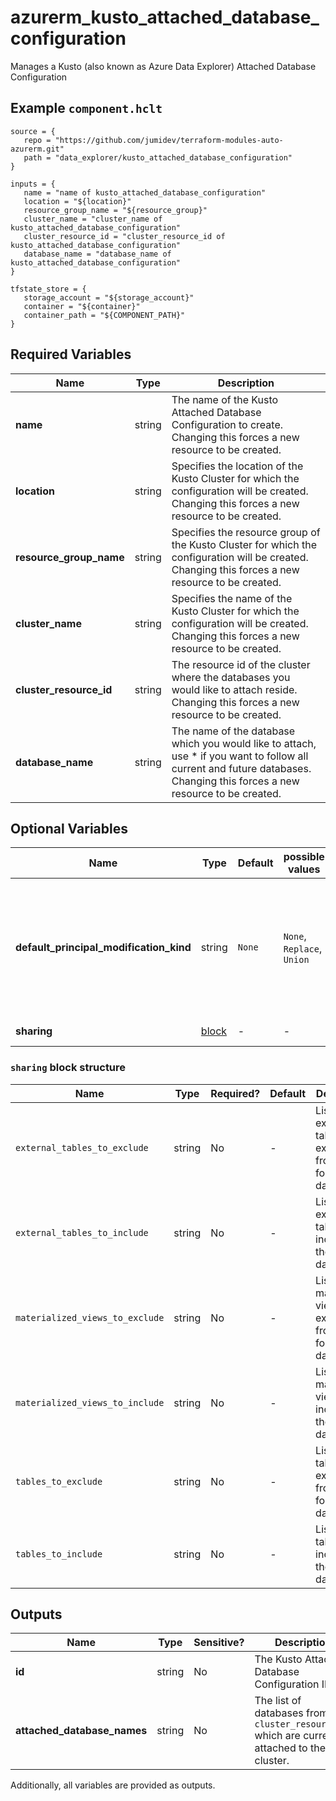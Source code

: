# azurerm_kusto_attached_database_configuration

Manages a Kusto (also known as Azure Data Explorer) Attached Database Configuration

## Example `component.hclt`

```hcl
source = {
   repo = "https://github.com/jumidev/terraform-modules-auto-azurerm.git" 
   path = "data_explorer/kusto_attached_database_configuration" 
}

inputs = {
   name = "name of kusto_attached_database_configuration" 
   location = "${location}" 
   resource_group_name = "${resource_group}" 
   cluster_name = "cluster_name of kusto_attached_database_configuration" 
   cluster_resource_id = "cluster_resource_id of kusto_attached_database_configuration" 
   database_name = "database_name of kusto_attached_database_configuration" 
}

tfstate_store = {
   storage_account = "${storage_account}" 
   container = "${container}" 
   container_path = "${COMPONENT_PATH}" 
}

```

## Required Variables

| Name | Type |  Description |
| ---- | --------- |  ----------- |
| **name** | string |  The name of the Kusto Attached Database Configuration to create. Changing this forces a new resource to be created. | 
| **location** | string |  Specifies the location of the Kusto Cluster for which the configuration will be created. Changing this forces a new resource to be created. | 
| **resource_group_name** | string |  Specifies the resource group of the Kusto Cluster for which the configuration will be created. Changing this forces a new resource to be created. | 
| **cluster_name** | string |  Specifies the name of the Kusto Cluster for which the configuration will be created. Changing this forces a new resource to be created. | 
| **cluster_resource_id** | string |  The resource id of the cluster where the databases you would like to attach reside. Changing this forces a new resource to be created. | 
| **database_name** | string |  The name of the database which you would like to attach, use * if you want to follow all current and future databases. Changing this forces a new resource to be created. | 

## Optional Variables

| Name | Type |  Default  |  possible values |  Description |
| ---- | --------- |  ----------- | ----------- | ----------- |
| **default_principal_modification_kind** | string |  `None`  |  `None`, `Replace`, `Union`  |  The default principals modification kind. Valid values are: `None` (default), `Replace` and `Union`. Defaults to `None`. | 
| **sharing** | [block](#sharing-block-structure) |  -  |  -  |  A `sharing` block. | 

### `sharing` block structure

| Name | Type | Required? | Default | Description |
| ---- | ---- | --------- | ------- | ----------- |
| `external_tables_to_exclude` | string | No | - | List of external tables exclude from the follower database. |
| `external_tables_to_include` | string | No | - | List of external tables to include in the follower database. |
| `materialized_views_to_exclude` | string | No | - | List of materialized views exclude from the follower database. |
| `materialized_views_to_include` | string | No | - | List of materialized views to include in the follower database. |
| `tables_to_exclude` | string | No | - | List of tables to exclude from the follower database. |
| `tables_to_include` | string | No | - | List of tables to include in the follower database. |



## Outputs

| Name | Type | Sensitive? | Description |
| ---- | ---- | --------- | --------- |
| **id** | string | No  | The Kusto Attached Database Configuration ID. | 
| **attached_database_names** | string | No  | The list of databases from the `cluster_resource_id` which are currently attached to the cluster. | 

Additionally, all variables are provided as outputs.
